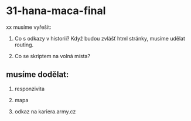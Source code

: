 ﻿# 31-hana-maca-final

xx musíme vyřešit:

1. Co s odkazy v historii? Když budou zvlášť html stránky, musíme udělat routing.

2. Co se skriptem na volná místa?


## musíme dodělat:

1. responzivita

2. mapa

3. odkaz na kariera.army.cz


